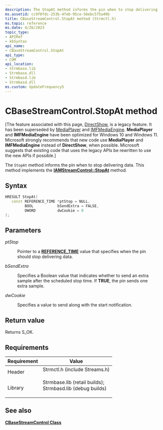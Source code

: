 ```yaml
---
description: The StopAt method informs the pin when to stop delivering data. This method implements the IAMStreamControl::StopAt method.
ms.assetid: cc9f0fdc-253b-4feb-95ce-56ebc575a49b
title: CBaseStreamControl.StopAt method (Strmctl.h)
ms.topic: reference
ms.date: 4/26/2023
topic_type: 
- APIRef
- kbSyntax
api_name: 
- CBaseStreamControl.StopAt
api_type: 
- COM
api_location: 
- Strmbase.lib
- Strmbase.dll
- Strmbasd.lib
- Strmbasd.dll
ms.custom: UpdateFrequency5
---
```


# CBaseStreamControl.StopAt method

\[The feature associated with this page, [DirectShow](/windows/win32/directshow/directshow), is a legacy feature. It has been superseded by [MediaPlayer](/uwp/api/Windows.Media.Playback.MediaPlayer) and [IMFMediaEngine](/windows/win32/api/mfmediaengine/nn-mfmediaengine-imfmediaengine). **MediaPlayer** and **IMFMediaEngine** have been optimized for Windows 10 and Windows 11. Microsoft strongly recommends that new code use **MediaPlayer** and **IMFMediaEngine** instead of **DirectShow**, when possible. Microsoft suggests that existing code that uses the legacy APIs be rewritten to use the new APIs if possible.\]

The `StopAt` method informs the pin when to stop delivering data. This method implements the [**IAMStreamControl::StopAt**](/windows/desktop/api/Strmif/nf-strmif-iamstreamcontrol-stopat) method.

## Syntax


```C++
HRESULT StopAt(
   const REFERENCE_TIME *ptStop = NULL,
         BOOL           bSendExtra = FALSE,
         DWORD          dwCookie = 0
);
```



## Parameters

<dl> <dt>

*ptStop* 
</dt> <dd>

Pointer to a [**REFERENCE\_TIME**](reference-time.md) value that specifies when the pin should stop delivering data.

</dd> <dt>

*bSendExtra* 
</dt> <dd>

Specifies a Boolean value that indicates whether to send an extra sample after the scheduled stop time. If **TRUE**, the pin sends one extra sample.

</dd> <dt>

*dwCookie* 
</dt> <dd>

Specifies a value to send along with the start notification.

</dd> </dl>

## Return value

Returns S\_OK.

## Requirements



| Requirement | Value |
|--------------------|--------------------------------------------------------------------------------------------------------------------------------------------------------------------------------------------|
| Header<br/>  | <dl> <dt>Strmctl.h (include Streams.h)</dt> </dl>                                                                                   |
| Library<br/> | <dl> <dt>Strmbase.lib (retail builds); </dt> <dt>Strmbasd.lib (debug builds)</dt> </dl> |



## See also

<dl> <dt>

[**CBaseStreamControl Class**](cbasestreamcontrol.md)
</dt> </dl>

 

 





